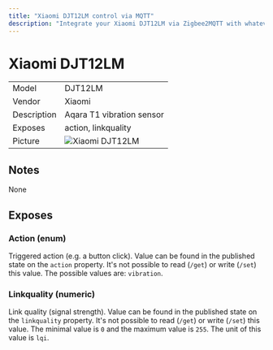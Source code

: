 ```yaml
---
title: "Xiaomi DJT12LM control via MQTT"
description: "Integrate your Xiaomi DJT12LM via Zigbee2MQTT with whatever smart home infrastructure you are using without the vendors bridge or gateway."
---
```


<!-- !!!! -->
<!-- ATTENTION: This file is auto-generated through docgen! -->
<!-- You can only edit the "## Notes"-Section. -->
<!-- !!!! -->

# Xiaomi DJT12LM

|     |     |
|-----|-----|
| Model | DJT12LM  |
| Vendor  | Xiaomi  |
| Description | Aqara T1 vibration sensor |
| Exposes | action, linkquality |
| Picture | ![Xiaomi DJT12LM](https://psi-4ward.github.io/zigbee2mqtt.io/images/devices/DJT12LM.jpg) |


## Notes

None



## Exposes

### Action (enum)
Triggered action (e.g. a button click).
Value can be found in the published state on the `action` property.
It's not possible to read (`/get`) or write (`/set`) this value.
The possible values are: `vibration`.

### Linkquality (numeric)
Link quality (signal strength).
Value can be found in the published state on the `linkquality` property.
It's not possible to read (`/get`) or write (`/set`) this value.
The minimal value is `0` and the maximum value is `255`.
The unit of this value is `lqi`.

